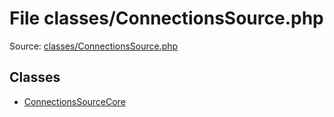 File classes/ConnectionsSource.php
=========

Source: [classes/ConnectionsSource.php](https://github.com/PrestaShop/PrestaShop/blob/1.5.0.3/classes/ConnectionsSource.php)


Classes
-------

* [ConnectionsSourceCore](class.ConnectionsSourceCore.md)

